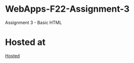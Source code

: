 # WebApps-F22-Assignment-3
Assignment 3 - Basic HTML
# Hosted at
[Hosted]( https://44-563-web-apps-f22.github.io/44563-webapps-assignment-3-Mahendra557/)